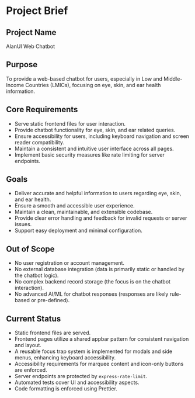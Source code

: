 # Project Brief

## Project Name
AlanUI Web Chatbot

## Purpose
To provide a web-based chatbot for users, especially in Low and Middle-Income Countries (LMICs), focusing on eye, skin, and ear health information.

## Core Requirements
- Serve static frontend files for user interaction.
- Provide chatbot functionality for eye, skin, and ear related queries.
- Ensure accessibility for users, including keyboard navigation and screen reader compatibility.
- Maintain a consistent and intuitive user interface across all pages.
- Implement basic security measures like rate limiting for server endpoints.

## Goals
- Deliver accurate and helpful information to users regarding eye, skin, and ear health.
- Ensure a smooth and accessible user experience.
- Maintain a clean, maintainable, and extensible codebase.
- Provide clear error handling and feedback for invalid requests or server issues.
- Support easy deployment and minimal configuration.

## Out of Scope
- No user registration or account management.
- No external database integration (data is primarily static or handled by the chatbot logic).
- No complex backend record storage (the focus is on the chatbot interaction).
- No advanced AI/ML for chatbot responses (responses are likely rule-based or pre-defined).

## Current Status
- Static frontend files are served.
- Frontend pages utilize a shared appbar pattern for consistent navigation and layout.
- A reusable focus trap system is implemented for modals and side menus, enhancing keyboard accessibility.
- Accessibility requirements for marquee content and icon-only buttons are enforced.
- Server endpoints are protected by `express-rate-limit`.
- Automated tests cover UI and accessibility aspects.
- Code formatting is enforced using Prettier.
